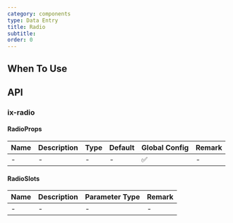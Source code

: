 ```yaml
---
category: components
type: Data Entry
title: Radio
subtitle:
order: 0
---
```




## When To Use

## API

### ix-radio

#### RadioProps

| Name | Description | Type | Default | Global Config | Remark |
| --- | --- | --- | --- | --- | --- |
| - | - | - | - | ✅ | - |

#### RadioSlots

| Name | Description | Parameter Type | Remark |
| --- | --- | --- | --- |
| - | - | - | - |
